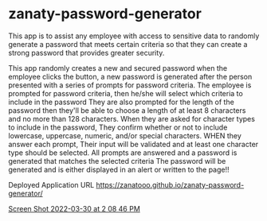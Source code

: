 # zanaty-password-generator
This app is to assist any employee with access to sensitive data to randomly generate a password that meets certain criteria so that they can create a strong password that provides greater security.

This app randomly creates a new and secured password
when the employee clicks the button, a new password is generated after the person presented with a series of prompts for password criteria.
The employee is prompted for password criteria, then he/she will select which criteria to include in the password
They are also prompted for the length of the password then they'll be able to choose a length of at least 8 characters and no more than 128 characters.
When they are asked for character types to include in the password, They confirm whether or not to include lowercase, uppercase, numeric, and/or special characters.
WHEN they answer each prompt, Their input will be validated and at least one character type should be selected.
All prompts are answered and a password is generated that matches the selected criteria
The password will be generated and is either displayed in an alert or written to the page!!

Deployed Application URL
https://zanatooo.github.io/zanaty-password-generator/


[Screen Shot 2022-03-30 at 2 08 46 PM](https://user-images.githubusercontent.com/67457318/160931260-53927af8-cb92-47b0-88d3-a319ff01e6c9.png)
